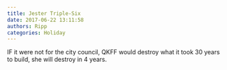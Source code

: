 ```yaml
---
title: Jester Triple-Six
date: 2017-06-22 13:11:58
authors: Ripp
categories: Holiday
---
```


 IF it were not for the city council, QKFF would destroy what it took 30 years to build, she will destroy in 4 years.